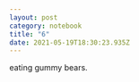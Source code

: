 ```yaml
---
layout: post
category: notebook
title: "6"
date: 2021-05-19T18:30:23.935Z
---
```

eating gummy bears.